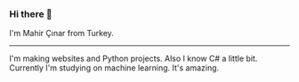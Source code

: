### Hi there 👋

I'm Mahir Çınar from Turkey. 

---
I'm making websites and Python projects. Also I know C# a little bit. Currently I'm studying on machine learning. It's amazing.

<!--
**MCGirgin/MCGirgin** is a ✨ _special_ ✨ repository because its `README.md` (this file) appears on your GitHub profile.

Here are some ideas to get you started:

- 🔭 I’m currently working on ...
- 🌱 I’m currently learning ...
- 👯 I’m looking to collaborate on ...
- 🤔 I’m looking for help with ...
- 💬 Ask me about ...
- 📫 How to reach me: ...
- 😄 Pronouns: ...
- ⚡ Fun fact: ...
-->
